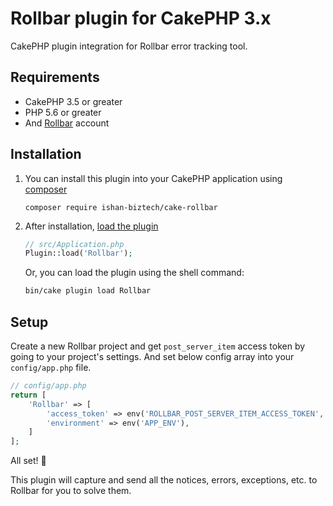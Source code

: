 # Rollbar plugin for CakePHP 3.x

CakePHP plugin integration for Rollbar error tracking tool.

## Requirements

- CakePHP 3.5 or greater
- PHP 5.6 or greater
- And [Rollbar](https://rollbar.com/) account

## Installation

1. You can install this plugin into your CakePHP application using [composer](https://getcomposer.org)

    ```
    composer require ishan-biztech/cake-rollbar
    ```

2. After installation, [load the plugin](https://book.cakephp.org/3/en/plugins.html#loading-a-plugin)
    ```php
    // src/Application.php
    Plugin::load('Rollbar');
    ```
    Or, you can load the plugin using the shell command:
    ```sh
    bin/cake plugin load Rollbar
    ```

## Setup

Create a new Rollbar project and get `post_server_item` access token by going to your project's settings. And set below config array into your `config/app.php` file.

```php
// config/app.php
return [
    'Rollbar' => [
        'access_token' => env('ROLLBAR_POST_SERVER_ITEM_ACCESS_TOKEN', null),
        'environment' => env('APP_ENV'),
    ]
];
```

All set! :tada:

This plugin will capture and send all the notices, errors, exceptions, etc. to Rollbar for you to solve them.
